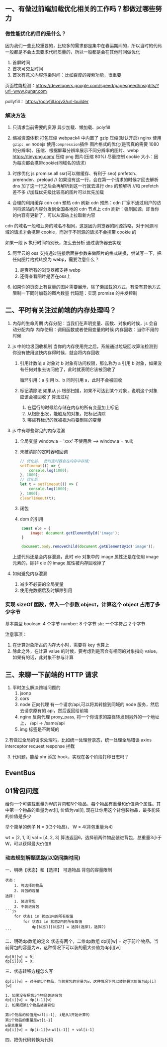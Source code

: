 ## 一、有做过前端加载优化相关的工作吗？都做过哪些努力

### 做性能优化的目的是什么？

因为我们一些比较重要的，比较多的需求都是集中在春运期间的，所以当时的代码一般都是不会太去要求代码质量的，所以一般都是会在其他时间做优化

1. 首屏时间
2. 首次可交互时间
3. 首次有意义内容渲染时间：比如百度的搜索功能，很重要

页面性能检测：https://developers.google.com/speed/pagespeed/insights/?url=www.qunar.com

pollyfill： https://polyfill.io/v3/url-builder

### 解决方法

1. 只请求当前需要的资源
   异步加载、懒加载、polyfill

2. 缩减资源体积
   打包压缩 webpack4 中内置了
   gzip 压缩(默认开启)
   nginx 使用`gzip: on`
   nodejs 使用`compression`插件
   图片格式的优化(是否真的需要 1080 的分辨率)、压缩、根据屏幕分辨率展示不同分辨率的图片、webp
   https://tinypng.com/ 压缩 png 图片(压缩 80%)
   尽量控制 cookie 大小：因为每次都会携带cookie(同域名的请求)
3. 时序优化
   js promise.all
   ssr(可以做缓存、有利于 seo)
   prefetch、prerender、preload
       <link rek="des-prefetch" href="xxx.com"> // 如果没有这一行，会在第一个请求的时候才回去解析dns
       加了这一行之后会再解析到这一行就去进行 dns 的预解析
       <link rek="preconnect" href="xxx1.com"> //和 prefetch 差不多
       <link rek="preload" as="image" href="xxx1.com/p.png"> //加载优先级比较高的图片可以优先加载

4. 合理的利用缓存
   cdn cdn 预热 cdn 刷新
   cdn 预热：cdn 厂家不通过用户的访问将源站的内容分发到全国各地的 cdn 节点上
   cdn 刷新：强制回源，即当你的内容有更新了，可以从源站上拉取新内容

cdn 的域名一般和业务的域名不相同，这是因为浏览器的同源策略，对于同源同域的请求才会携带 cookie，而对于不同源的请求不会携带 cookie 的

如果一段 js 执行时间特别长，怎么去分析
通过装饰器去实现

5. 阿里云的 oss 支持通过链接后面拼参数来做图片的格式转换，尝试写一下，把任何图片格式转换为 webp，需要注意什么？

    1. 是否所有的浏览器都支持 webp
    2. 还得查看图片是否在oss上

6. 如果你的页面上有巨量的图片需要展示，除了懒加载的方式，有没有其他方式限制一下同时加载的图片数量
   代码题：实现 promise 的并发控制

## 二、平时有关注过前端的内存处理吗？

1. 内存的生命周期
   内存分配：当我们在声明变量、函数、对象的时候，js 会自动分配内存
   内存使用：调用函数或者使用变量的时候
   内存回收：当你不用的时候

2. js 中的垃圾回收机制
   当你的内存使用完之后，系统通过垃圾回收算法检测到你没有使用这快内存得时候，就会将内存回收

    1. 引用计数法
       a 对象对 b 对象有访问权限，那么称为 a 引用 b 对象，如果没有任何对象去访问他了，此时就表明它该被回收了

        循环引用：a 引用 b、b 同时引用 a，此时不会被回收

    2. 标记清除法
       如果从 js 根部扫描，如果不可达到某个对象，说明这个对象应该会被回收了
       算法过程
        1. 在运行的时候给存储在内存的所有变量加上标记
        2. 从根部出发，能触及的对象，把标记清除
        3. 哪些有标记的就被视为将要删除的变量

3. js 中有哪些常见的内存泄漏

    1. 全局变量
       window.a = 'xxx' 不使用后 --> window.a = null;
    2. 未被清除的定时器和回调

        ```js
        // 优化前， 此时定时器会在内存中存储;
        setTimeout(() => {
        	console.log(1000);
        }, 1000);
        // 优化后
        let t = setTimeout(() => {
        	console.log(1000);
        }, 1000);
        clearTimeout(t);
        ```

    3. 闭包
    4. dom 的引用

    ```js
        const ele = {
            image: document.getElementById('image');
        }

        document.body.removeChild(document.getElementById('image'));
    ```

    上述代码还是会内存泄漏，此时 ele 对象中的 image 属性还是在使用 image 元素的，除非 ele 的 image 属性被内存回收掉了

4. 如何避免内存泄漏
    1. 减少不必要的全局变量
    2. 使用完数据后及时解除引用

### 实现 sizeOf 函数，传入一个参数 object，计算这个 object 占用了多少字节

基本类型
boolean: 4 个字节
number: 8 个字节
str: 一个字符占 2 个字节

注意事项：

1. 在计算对象所占的内存大小时，需要将 key 也算上
2. 除此之外，在计算 value 的时候，要考虑到是否会有相同的对象指向 value，如果有的话，此对象不参与计算

## 三、来聊一下前端的 HTTP 请求

1. 平时怎么解决跨域问题的
    1. jsonp
    2. cors
    3. node 正向代理 有一个请求/api,可以将其转接到同域的 node 服务，然后去请求原有的 api，然后返回给前端
    4. nginx 反向代理 proxy_pass, 将一个你请求的路径转发到另外的一个地址上， /api -> /same/api
    5. img 标签是不跨域的

2.有做过全局的请求处理吗，比如统一处理登录态，统一处理全局错误
axios
interceptor request response 拦截

3. 代码题，能给 xhr 添加 hook，实现在各个阶段打印日志吗？

## EventBus

## 01背包问题
给你一个可装载重量为W的背包和N个物品，每个物品有重量和价值两个属性。其中第一个物品的重量为wt[i], 价值为val[i], 现在让你用这个背包装物品，最多能装的价值是多少

举个简单的例子
N = 3(3个物品)， W = 4(背包重量为4)

wt = [2, 1, 3]
val = [4, 2, 3]
算法返回6，选择前两件物品装进背包，总重量3小于W，可以获得最大价值6

### 动态规划解题思路(以空间换时间)
一、明确【状态】和【选择】
    可选物品
    背包的容量限制

    状态：
        1. 可选择的物品
        2. 背包的容量
    选择：
        1. 装进背包
        2. 不装进背包
    ```js
        for 状态1 in 状态1内的所有取值
            for 状态2 in 状态2内的所有取值
                dp[状态1][状态2] = 选择(选择1，选择2)
    ```
二、明确dp数组的定义
    状态有两个，二维dp数组
    dp[i][w] = 对于前i个物品，当前背包的容量为w，这种情况下可以装的最大价值为dp[i][w]

    dp[0][w] = 0;
    dp[i][0] = 0;
三、状态转移方程怎么写

    dp[i][w] = 对于前i个物品，当前背包的容量为w，这种情况下可以装的最大价值为dp[i][w]

    1. 如果没有把第i个物品装进背包
    dp[i][w] = dp[i-1][w]
    2. 如果把第i个物品装进背包

    第i个物品的价值是val[i-1], i是从1开始计算的
    第i个物品的重量是wt[i-1]
    w是总重量
    dp[i][w] = dp[i-1][w-wt[i-1]] + val[i-1]
四、把伪代码转换为代码